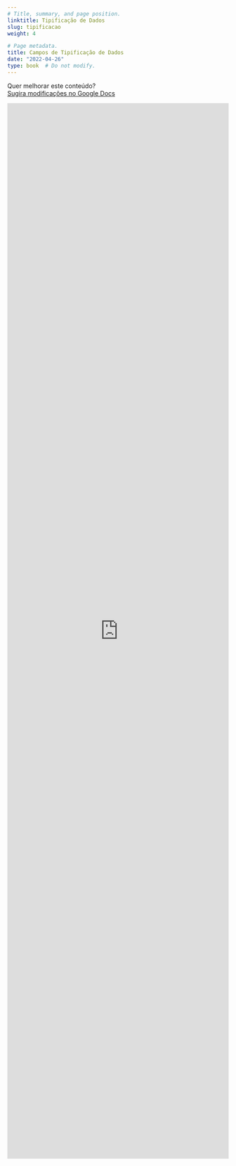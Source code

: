 ```yaml
---
# Title, summary, and page position.
linktitle: Tipificação de Dados
slug: tipificacao
weight: 4

# Page metadata.
title: Campos de Tipificação de Dados
date: "2022-04-26"
type: book  # Do not modify.
---
```


Quer melhorar este conteúdo?<br>
[<i class="fa fa-edit" aria-hidden="true"></i> Sugira modificações no Google Docs][edit]

[edit]: https://docs.google.com/document/d/1SZNU6B8EGj5L5WU9IoReMS23EdR8oIQ6v_1UaCXEb5o/edit?usp=sharing

<iframe frameborder="0" style="width: 100%; height: 2400px" src="https://docs.google.com/document/d/e/2PACX-1vQwllktCeptyfhOchItzzR7KWymE76fxJ7DwJ2-t67zsIeaFIzdVbEQTd2J0rznzzE1_Icdc9_aJMTY/pub?embedded=true"></iframe>



